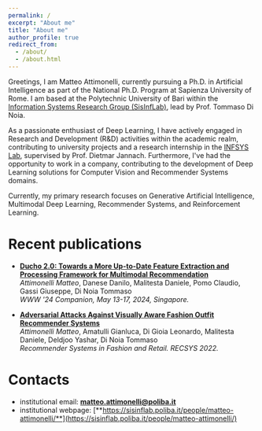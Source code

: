 ```yaml
---
permalink: /
excerpt: "About me"
title: "About me"
author_profile: true
redirect_from: 
  - /about/
  - /about.html
---
```


Greetings, I am Matteo Attimonelli, currently pursuing a Ph.D. in Artificial Intelligence as part of the National Ph.D. Program at Sapienza University of Rome. I am based at the Polytechnic University of Bari within the [Information Systems Research Group (SisInfLab)](https://sisinflab.poliba.it/), lead by Prof. Tommaso Di Noia.

As a passionate enthusiast of Deep Learning, I have actively engaged in Research and Development (R&D) activities within the academic realm, contributing to university projects and a research internship in the [INFSYS Lab](https://www.aau.at/en/aics/research-groups/infsys/), supervised by Prof. Dietmar Jannach. Furthermore, I've had the opportunity to work in a company, contributing to the development of Deep Learning solutions for Computer Vision and Recommender Systems domains.

Currently, my primary research focuses on Generative Artificial Intelligence, Multimodal Deep Learning,  Recommender Systems, and Reinforcement Learning.
# Recent publications

* **[Ducho 2.0: Towards a More Up-to-Date Feature Extraction and
Processing Framework for Multimodal Recommendation](https://arxiv.org/abs/2403.04503)**  
_Attimonelli Matteo_, Danese Danilo, Malitesta Daniele, Pomo Claudio, Gassi Giuseppe, Di Noia Tommaso  
*WWW '24 Companion, May 13-17, 2024, Singapore.* 


* **[Adversarial Attacks Against Visually Aware Fashion Outfit Recommender Systems](https://link.springer.com/chapter/10.1007/978-3-031-22192-7_4)**  
_Attimonelli Matteo_, Amatulli Gianluca, Di Gioia Leonardo, Malitesta Daniele, Deldjoo Yashar, Di Noia Tommaso  
*Recommender Systems in Fashion and Retail. RECSYS 2022.* 

# Contacts
* institutional email: [**matteo.attimonelli@poliba.it**](mailto:matteo.attimonelli@poliba.it)
* institutional webpage: [**https://sisinflab.poliba.it/people/matteo-attimonelli/**](https://sisinflab.poliba.it/people/matteo-attimonelli/)